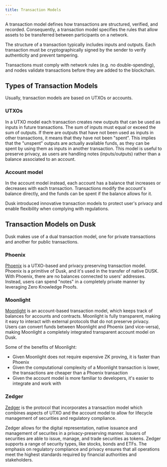 ```yaml
---
title: Transaction Models
---
```


A transaction model defines how transactions are structured, verified, and recorded. Consequently, a transaction model specifies the rules that allow assets to be transferred between participants on a network.

The structure of a transaction typically includes inputs and outputs. Each transaction must be cryptographically signed by the sender to verify authenticity and prevent tampering.

Transactions must comply with network rules (e.g. no double-spending), and nodes validate transactions before they are added to the blockchain.

## Types of Transaction Models

Usually, transaction models are based on UTXOs or accounts.

### UTXOs

In a UTXO model each transaction creates new outputs that can be used as inputs in future transactions. The sum of inputs must equal or exceed the sum of outputs. If there are outputs that have not been used as inputs in other transactions, it means that they have not been "spent". This implies that the "unspent" outputs are actually available funds, as they can be spent by using them as inputs in another transaction. This model is useful to preserve privacy, as users are handling notes (inputs/outputs) rather than a balance associated to an account.

### Account model

In the account model instead, each account has a balance that increases or decreases with each transaction. Transactions modify the account's balance directly, and the funds can be spent if the balance allows for it.

Dusk introduced innovative transaction models to protect user's privacy and enable flexibility when complying with regulations.

## Transaction Models on Dusk

Dusk makes use of a dual transaction model, one for private transactions and another for public transactions.

### Phoenix

[Phoenix](/learn/dusk-protocol/transaction_models/phoenix) is a UTXO-based and privacy preserving transaction model. Phoenix is a primitive of Dusk, and it's used in the transfer of native DUSK. With Phoenix, there are no balances connected to users' addresses. Instead, users can spend "notes" in a completely private manner by leveraging Zero Knowledge Proofs.

### Moonlight

[Moonlight](/learn/dusk-protocol/transaction_models/moonlight) is an account-based transaction model, which keeps track of balances for accounts and contracts. Moonlight is fully transparent, making it easy to interact with external protocols that do not preserve privacy.
Users can convert funds between Moonlight and Phoenix (and vice-versa), making Moonlight a completely integrated transparent account model on Dusk.

Some of the benefits of Moonlight:
- Given Moonlight does not require expensive ZK proving, it is faster than Phoenix
- Given the computational complexity of a Moonlight transaction is lower, the transactions are cheaper than a Phoenix transaction
- Given the account model is more familiar to developers, it's easier to integrate and work with

### Zedger

[Zedger](/learn/dusk-protocol/transaction_models/zedger) is the protocol that incorporates a transaction model which combines aspects of UTXO and the account model to allow for lifecycle management of securities and regulatory compliance.

Zedger allows for the digital representation, native issuance and management of securites in a privacy-preserving manner. Issuers of securities are able to issue, manage, and trade securities as tokens. Zedger supports a range of security types, like stocks, bonds and ETFs. The emphasis on regulatory compliance and privacy ensures that all operations meet the highest standards required by financial authorities and stakeholders.
